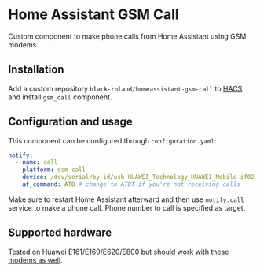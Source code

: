 # Home Assistant GSM Call

Custom component to make phone calls from Home Assistant using GSM modems.

## Installation

Add a custom repository `black-roland/homeassistant-gsm-call` to [HACS](https://hacs.xyz/) and install `gsm_call` component.

## Configuration and usage

This component can be configured through `configuration.yaml`:

```yaml
notify:
  - name: call
    platform: gsm_call
    device: /dev/serial/by-id/usb-HUAWEI_Technology_HUAWEI_Mobile-if02-port0
    at_command: ATD # change to ATDT if you're not receiving calls
```

Make sure to restart Home Assistant afterward and then use `notify.call` service to make a phone call. Phone number to call is specified as target.

## Supported hardware

Tested on Huawei E161/E169/E620/E800 but [should work with these modems as well](https://www.home-assistant.io/integrations/sms/#list-of-modems-known-to-work).
